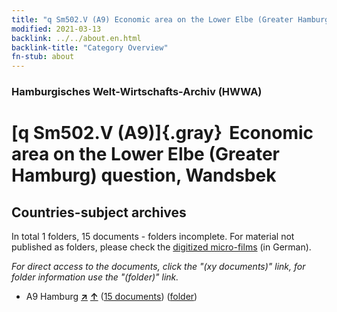 ```yaml
---
title: "q Sm502.V (A9) Economic area on the Lower Elbe (Greater Hamburg) question, Wandsbek"
modified: 2021-03-13
backlink: ../../about.en.html
backlink-title: "Category Overview"
fn-stub: about
---
```


### Hamburgisches Welt-Wirtschafts-Archiv (HWWA)

# [q Sm502.V (A9)]{.gray}&#8201; Economic area on the Lower Elbe (Greater Hamburg) question, Wandsbek&#160; 







## Countries-subject archives





In total 1 folders, 15 documents - folders incomplete.
For material not published as folders, please check the [digitized micro-films](/film/h1_sh.de.html) (in German).

_For direct access to the documents, click the "(xy documents)" link, for folder information use the "(folder)" link._


- A9 Hamburg [**&nearr;**](../../../geo/i/140905/about.en.html "Hamburg (all folders)") [**&uarr;**](../../../geo/about.en.html#A9 "Country category system") (<a href="https://pm20.zbw.eu/iiifview/folder/sh/140905,146074" title="about: Hamburg : Economic area on the Lower Elbe (Greater Hamburg) question, Wandsbek" target="_blank">15 documents</a>) ([folder](../../../../folder/sh/1409xx/140905/1460xx/146074/about.en.html))








